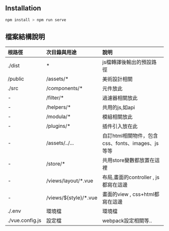 ## Installation

 

```bash
npm install > npm run serve
```
## 檔案結構說明

根路徑           |    次目錄與用途       |    說明
:---            |   :---              |   :---
./dist          |   *           |   js檔轉譯後輸出的預設路徑
/public         |   /assets/*         | 美術設計相關
./src           |   /components/*   |   元件放此
-               |   /filter/*    |   過濾器相關放此
-               |   /helpers/*    |   共用的js,如api
-               |   /modula/*   |   模組相關放此
-               |   /plugins/*   |   插件引入放在此
-               |   /assets/../...    |   自訂html相關物件，包含css、fonts、images、js等等
-               |   /store/*       |   共用store變數都放置在這裡
-               |   /views/layout/*.vue   |   布局,畫面的controller , js都寫在這邊
-               |   /views/${style}/*.vue    |   畫面的view , css+html都寫在這邊
./.env          |   環境檔           |   環境檔
./vue.config.js |   設定檔    |   webpack設定相關等..

